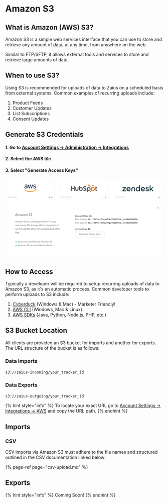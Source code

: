 # Amazon S3

## What is Amazon \(AWS\) S3?

Amazon S3 is a simple web services interface that you can use to store and retrieve any amount of data, at any time, from anywhere on the web. 

Similar to FTP/SFTP, it allows external tools and services to store and retrieve large amounts of data.

## When to use S3?

Using S3 is recommended for uploads of data to Zaius on a scheduled basis from external systems. Common examples of recurring uploads include:

1. Product Feeds
2. Customer Updates
3. List Subscriptions
4. Consent Updates

## Generate S3 Credentials

#### 1. Go to [Account Settings -&gt; Administration -&gt; Integrations](https://app.zaius.com/app?#/integrations)

#### 2. Select the AWS tile

#### 3. Select "Generate Access Keys"

![](../.gitbook/assets/screen-shot-2019-04-11-at-2.50.47-pm.png)

## How to Access

Typically a developer will be required to setup recurring uploads of data to Amazon S3, as it's an automatic process. Common developer tools to perform uploads to S3 include:

1. [Cyberduck](https://cyberduck.io/) \(Windows & Mac\) - Marketer Friendly!
2. [AWS CLI](https://docs.aws.amazon.com/cli/latest/userguide/cli-chap-install.html) \(Windows, Mac & Linux\)
3. [AWS SDKs](https://aws.amazon.com/tools/#sdk) \(Java, Python, Node.js, PHP, etc.\)

## S3 Bucket Location

All clients are provided an S3 bucket for imports and another for exports. The URL structure of the bucket is as follows:

### Data Imports

`s3://zaius-incoming/your_tracker_id`

### Data Exports

`s3://zaius-outgoing/your_tracker_id`

{% hint style="info" %}
To locate your exact URL go to [Account Settings -&gt; Integrations -&gt; AWS](https://app.zaius.com/app?#/integrations) and copy the URL path.
{% endhint %}

## Imports

### CSV

CSV imports via Amazon S3 must adhere to the file names and structured outlined in the CSV documentation linked below:

{% page-ref page="csv-upload.md" %}

## Exports

{% hint style="info" %}
Coming Soon!
{% endhint %}



